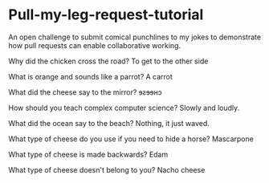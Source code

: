 # Pull-my-leg-request-tutorial
An open challenge to submit comical punchlines to my jokes to demonstrate how pull requests can enable collaborative working.

Why did the chicken cross the road?
  To get to the other side

What is orange and sounds like a parrot?
  A carrot

What did the cheese say to the mirror?
  ɘƨɘɘʜɔ

How should you teach complex computer science?
  Slowly and loudly.

What did the ocean say to the beach?
  Nothing, it just waved.

What type of cheese do you use if you need to hide a horse?
  Mascarpone

What type of cheese is made backwards?
  Edam

What type of cheese doesn't belong to you?
  Nacho cheese
